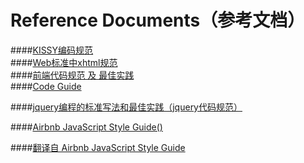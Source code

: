 # Reference Documents（参考文档）


####<i class="fa fa-external-link-square"></i>[KISSY编码规范](http://docs.kissyui.com/1.3/docs/html/tutorials/style-guide/html-coding-style.html)<br>
####<i class="fa fa-external-link-square"></i>[Web标准中xhtml规范](http://segmentfault.com/a/1190000000410423)<br>
####<i class="fa fa-external-link-square"></i>[前端代码规范 及 最佳实践](http://coderlmn.github.io/code-standards/)<br>
####<i class="fa fa-external-link-square"></i>[Code Guide](http://codeguide.co/)<br>

####<i class="fa fa-external-link-square"></i>[jquery编程的标准写法和最佳实践（jquery代码规范）](http://www.haorooms.com/post/jquery_dmgf_zjsj)

####<i class="fa fa-external-link-square"></i>[Airbnb JavaScript Style Guide() ](https://github.com/airbnb/javascript)

####<i class="fa fa-external-link-square"></i>[翻译自 Airbnb JavaScript Style Guide](https://github.com/yuche/javascript)
